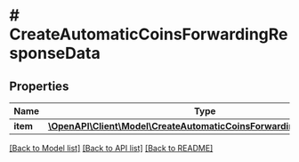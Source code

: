 # # CreateAutomaticCoinsForwardingResponseData

## Properties

Name | Type | Description | Notes
------------ | ------------- | ------------- | -------------
**item** | [**\OpenAPI\Client\Model\CreateAutomaticCoinsForwardingResponseItem**](CreateAutomaticCoinsForwardingResponseItem.md) |  |

[[Back to Model list]](../../README.md#models) [[Back to API list]](../../README.md#endpoints) [[Back to README]](../../README.md)

